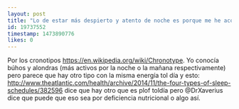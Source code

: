 ```yaml
---
layout: post
title: "Lo de estar más despierto y atento de noche es porque me he acostumbrado a acostarme tarde o por algún otro motivo de mi cuerpo y brain que desconosca."
id: 19737552
timestamp: 1473890776
likes: 0
---
```


 Por los cronotipos <https://en.wikipedia.org/wiki/Chronotype>. Yo conocía búhos y alondras (más activos por la noche o la mañana respectivamente) pero parece que hay otro tipo con la misma energía tol día y esto: <http://www.theatlantic.com/health/archive/2014/11/the-four-types-of-sleep-schedules/382596> dice que hay otro que es plof toldía pero @DrXaverius dice que puede que eso sea por deficiencia nutricional o algo así.